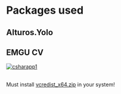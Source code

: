 <h1> Packages used </h1>
<h2>Alturos.Yolo</h2>
<h2>EMGU CV</h2>

<a href="https://ibb.co/4sgNtc3"><img src="https://i.ibb.co/DGgKWNT/csharapp1.jpg" alt="csharapp1" border="0"></a><br /><a target='_blank' href='https://whatsmyscreenresolution.com/'></a><br/>

<p>Must install <a href="https://github.com/AlturosDestinations/Alturos.Yolo/files/4744207/vcredist_x64.zip">vcredist_x64.zip</a> in your system!</p>
